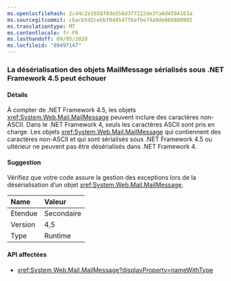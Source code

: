 ```yaml
---
ms.openlocfilehash: 2c44c2e1658f8de556d3f7222de3fa6d4594163a
ms.sourcegitcommit: cbacb5d2cebbf044547f6af6e74a9de866800985
ms.translationtype: MT
ms.contentlocale: fr-FR
ms.lasthandoff: 09/05/2020
ms.locfileid: "89497147"
---
```

### <a name="deserialization-of-mailmessage-objects-serialized-under-the-net-framework-45-may-fail"></a>La désérialisation des objets MailMessage sérialisés sous .NET Framework 4.5 peut échouer

#### <a name="details"></a>Détails

À compter de .NET Framework 4.5, les objets <xref:System.Web.Mail.MailMessage> peuvent inclure des caractères non-ASCII. Dans le .NET Framework 4, seuls les caractères ASCII sont pris en charge. Les objets <xref:System.Web.Mail.MailMessage> qui contiennent des caractères non-ASCII et qui sont sérialisés sous .NET Framework 4.5 ou ultérieur ne peuvent pas être désérialisés dans .NET Framework 4.

#### <a name="suggestion"></a>Suggestion

Vérifiez que votre code assure la gestion des exceptions lors de la désérialisation d’un objet <xref:System.Web.Mail.MailMessage>.

| Name    | Valeur       |
|:--------|:------------|
| Étendue   |Secondaire|
|Version|4,5|
|Type|Runtime|

#### <a name="affected-apis"></a>API affectées

- <xref:System.Web.Mail.MailMessage?displayProperty=nameWithType>

<!--

#### Affected APIs

- `T:System.Web.Mail.MailMessage`

-->
